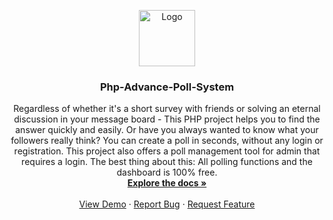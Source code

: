 <p align="center">
  <a href="https://github.com/nalin88/Php-Advance-Poll-System">
    <img src="https://cdn.iconscout.com/icon/free/png-512/voting-poll-4-542529.png" alt="Logo" width="90" height="90">
  </a>

  <h3 align="center">Php-Advance-Poll-System</h3>

  <p align="center">
    Regardless of whether it's a short survey with friends or solving an eternal discussion in your message board - This PHP project helps you to find the answer quickly and easily. Or have you always wanted to know what your followers really think? You can create a poll in seconds, without any login or registration. This project also offers a poll management tool for admin that requires a login. The best thing about this: All polling functions and the dashboard is 100% free.
    <br />
    <a href="https://github.com/othneildrew/Best-README-Template"><strong>Explore the docs »</strong></a>
    <br />
    <br />
    <a href="https://github.com/othneildrew/Best-README-Template">View Demo</a>
    ·
    <a href="https://github.com/othneildrew/Best-README-Template/issues">Report Bug</a>
    ·
    <a href="https://github.com/othneildrew/Best-README-Template/issues">Request Feature</a>
  </p>
</p>



